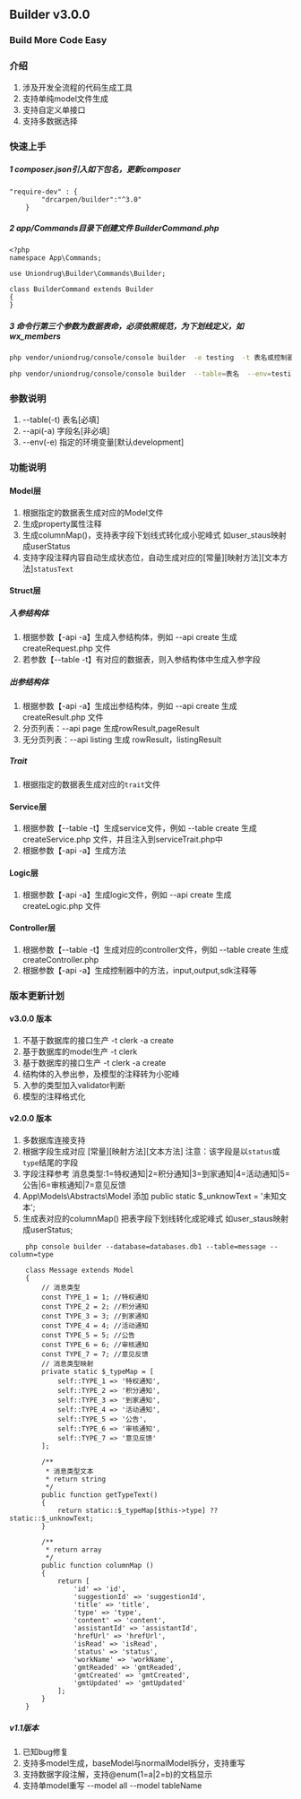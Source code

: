 ## Builder v3.0.0
### Build More Code Easy

### 介绍
1. 涉及开发全流程的代码生成工具
1. 支持单纯model文件生成
1. 支持自定义单接口
1. 支持多数据选择



### 快速上手
##### 1 composer.json引入如下包名，更新composer

```text
"require-dev" : {
        "drcarpen/builder":"^3.0"
    }
```
#####  2 app/Commands目录下创建文件 BuilderCommand.php

```text
<?php
namespace App\Commands;

use Uniondrug\Builder\Commands\Builder;

class BuilderCommand extends Builder
{
}
```

##### 3 命令行第三个参数为数据表命，必须依照规范，为下划线定义，如 wx_members

```bash
php vendor/uniondrug/console/console builder  -e testing  -t 表名或控制器名 -a 方法
```

```bash
php vendor/uniondrug/console/console builder  --table=表名  --env=testing --api 方法
```

### 参数说明

1. --table(-t)     表名[必填]
1. --api(-a)       字段名[非必填]
1. --env(-e)       指定的环境变量[默认development]

### 功能说明

####  Model层
1. 根据指定的数据表生成对应的Model文件
1. 生成property属性注释
1. 生成columnMap()，支持表字段下划线式转化成小驼峰式 如user_staus映射成userStatus
1. 支持字段注释内容自动生成状态位，自动生成对应的[常量][映射方法][文本方法]`statusText`

#### Struct层
##### 入参结构体
1. 根据参数【-api -a】生成入参结构体，例如 --api create 生成 createRequest.php 文件
1. 若参数【--table -t】有对应的数据表，则入参结构体中生成入参字段

##### 出参结构体
1. 根据参数【-api -a】生成出参结构体，例如 --api create 生成 createResult.php 文件
1. 分页列表：--api page 生成rowResult,pageResult
1. 无分页列表：--api listing 生成 rowResult，listingResult

##### Trait
1. 根据指定的数据表生成对应的`trait`文件

#### Service层
1. 根据参数【--table -t】生成service文件，例如 --table create 生成 createService.php 文件，并且注入到serviceTrait.php中
1. 根据参数【-api -a】生成方法

#### Logic层
1. 根据参数【-api -a】生成logic文件，例如 --api create 生成 createLogic.php 文件

#### Controller层
1. 根据参数【--table -t】生成对应的controller文件，例如 --table create 生成 createController.php 
1. 根据参数【-api -a】生成控制器中的方法，input,output,sdk注释等


### 版本更新计划

#### v3.0.0 版本
1. 不基于数据库的接口生产   -t clerk -a create
1. 基于数据库的model生产   -t clerk
1. 基于数据库的接口生产     -t clerk -a create
1. 结构体的入参出参，及模型的注释转为小驼峰 
1. 入参的类型加入validator判断
1. 模型的注释格式化




#### v2.0.0 版本
1. 多数据库连接支持 
1. 根据字段生成对应 [常量][映射方法][文本方法] 注意：该字段是以`status`或`type`结尾的字段
1. 字段注释参考  消息类型:1=特权通知|2=积分通知|3=到家通知|4=活动通知|5=公告|6=审核通知|7=意见反馈
1. App\Models\Abstracts\Model 添加 public static $_unknowText = '未知文本';
1. 生成表对应的columnMap() 把表字段下划线转化成驼峰式 如user_staus映射成userStatus;
```text
    php console builder --database=databases.db1 --table=message --column=type

    class Message extends Model
    {
    	// 消息类型
    	const TYPE_1 = 1; //特权通知
    	const TYPE_2 = 2; //积分通知
    	const TYPE_3 = 3; //到家通知
    	const TYPE_4 = 4; //活动通知
    	const TYPE_5 = 5; //公告
    	const TYPE_6 = 6; //审核通知
    	const TYPE_7 = 7; //意见反馈
        // 消息类型映射
        private static $_typeMap = [
            self::TYPE_1 => '特权通知',
            self::TYPE_2 => '积分通知',
            self::TYPE_3 => '到家通知',
            self::TYPE_4 => '活动通知',
            self::TYPE_5 => '公告',
            self::TYPE_6 => '审核通知',
            self::TYPE_7 => '意见反馈'
        ];
    
        /**
         * 消息类型文本
         * return string
         */
        public function getTypeText()
        {
            return static::$_typeMap[$this->type] ?? static::$_unknowText;
        }
    
        /**
         * return array
         */
        public function columnMap ()
        {
            return [
                'id' => 'id',
                'suggestionId' => 'suggestionId',
                'title' => 'title',
                'type' => 'type',
                'content' => 'content',
                'assistantId' => 'assistantId',
                'hrefUrl' => 'hrefUrl',
                'isRead' => 'isRead',
                'status' => 'status',
                'workName' => 'workName',
                'gmtReaded' => 'gmtReaded',
                'gmtCreated' => 'gmtCreated',
                'gmtUpdated' => 'gmtUpdated'
            ];
        }
    }
```

##### v1.1版本
1. 已知bug修复
1. 支持多model生成，baseModel与normalModel拆分，支持重写
1. 支持数据字段注解，支持@enum(1=a|2=b)的文档显示
1. 支持单model重写 --model all
                 --model  tableName


